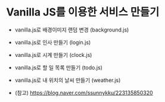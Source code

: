 # Vanilla JS를 이용한 서비스 만들기 

* vanilla.js로 배경이미지 랜덤 변경 (background.js)

* vanilla.js로 인사 만들기 (login.js)

* vanilla.js로 시계 만들기 (clock.js)

* vanilla.js로 할 일 목록 만들기 (todo.js)

* vanilla.js로 내 위치의 날씨 만들기 (weather.js)

* (참고) https://blog.naver.com/ssunnykku/223135850320
